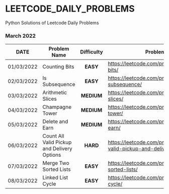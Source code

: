 # LEETCODE_DAILY_PROBLEMS

Python Solutions of Leetcode Daily Problems



### March 2022

| DATE       | Problem Name                             | Difficulty | Problem URL                              |
| ---------- | ---------------------------------------- | :--------: | ---------------------------------------- |
| 01/03/2022 | Counting Bits                            |  **EASY**  | https://leetcode.com/problems/counting-bits/ |
| 02/03/2022 | Is Subsequence                           |  **EASY**  | https://leetcode.com/problems/is-subsequence/ |
| 03/03/2022 | Arithmetic Slices                        | **MEDIUM** | https://leetcode.com/problems/arithmetic-slices/ |
| 04/03/2022 | Champagne Tower                          | **MEDIUM** | https://leetcode.com/problems/champagne-tower/ |
| 05/03/2022 | Delete and Earn                          | **MEDIUM** | https://leetcode.com/problems/delete-and-earn/ |
| 06/03/2022 | Count All Valid Pickup and Delivery Options |  **HARD**  | https://leetcode.com/problems/count-all-valid-pickup-and-delivery-options/ |
| 07/03/2022 | Merge Two Sorted Lists                   |  **EASY**  | https://leetcode.com/problems/merge-two-sorted-lists/ |
| 08/03/2022 | Linked List Cycle                        |  **EASY**  | https://leetcode.com/problems/linked-list-cycle/ |
